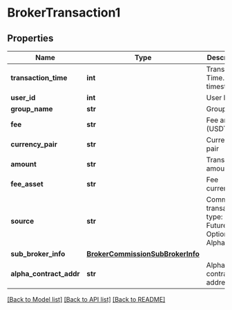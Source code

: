 # BrokerTransaction1

## Properties
Name | Type | Description | Notes
------------ | ------------- | ------------- | -------------
**transaction_time** | **int** | Transaction Time. (unix timestamp) | [optional] 
**user_id** | **int** | User ID | [optional] 
**group_name** | **str** | Group name | [optional] 
**fee** | **str** | Fee amount (USDT) | [optional] 
**currency_pair** | **str** | Currency pair | [optional] 
**amount** | **str** | Transaction amount | [optional] 
**fee_asset** | **str** | Fee currency | [optional] 
**source** | **str** | Commission transaction type: Spot, Futures, Options, Alpha | [optional] 
**sub_broker_info** | [**BrokerCommissionSubBrokerInfo**](BrokerCommissionSubBrokerInfo.md) |  | [optional] 
**alpha_contract_addr** | **str** | Alpha contract address | [optional] 

[[Back to Model list]](../README.md#documentation-for-models) [[Back to API list]](../README.md#documentation-for-api-endpoints) [[Back to README]](../README.md)


